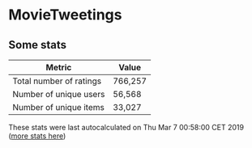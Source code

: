 # MovieTweetings
## Some stats

Metric | Value
--- | ---
Total number of ratings                 | 766,257
Number of unique users                  | 56,568
Number of unique items                  | 33,027
These stats were last autocalculated on Thu Mar 7 00:58:00 CET 2019  ([more stats here](./stats.md))

